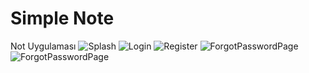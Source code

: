 # Simple Note
 Not Uygulaması
![Splash](https://user-images.githubusercontent.com/101592634/232333689-6c406997-c29e-4773-a1cd-16f72389cbb2.png) ![Login](https://user-images.githubusercontent.com/101592634/232333698-118fe85b-c5bf-4140-8e91-182af9b25efd.png) ![Register](https://user-images.githubusercontent.com/101592634/232333701-5ba88135-8435-4c5f-af8b-09c03389f4b5.png) ![ForgotPasswordPage](https://user-images.githubusercontent.com/101592634/232333748-28b272e6-3749-4fb8-9b84-09ae17419472.png) ![ForgotPasswordPage](https://user-images.githubusercontent.com/101592634/232333801-93cffc5f-833e-4fc2-ac65-dd34209ae80d.png)








